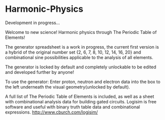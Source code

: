 # Harmonic-Physics
Development in progress... 

Welcome to new science! 
Harmonic physics through The Periodic Table of Elements! 

The generator spreadsheet is a work in progress, the current first version is a hybrid of the original number set {2, 6, 7, 8, 10, 12, 14, 16, 20}
and combinational sine possibilities applicable to the analysis of all elements. 

The generator is locked by default and completely unlockable to be edited and developed further by anyone! 

To use the generator: Enter proton, neutron and electron data into the box to the left underneath the visual geometry(unlocked by default).

A full list of The Periodic Table of Elements is included, as well as a sheet with combinational analysis data for building gated circuits.
Logisim is free software and useful with binary truth table data and combinational expressions. http://www.cburch.com/logisim/
